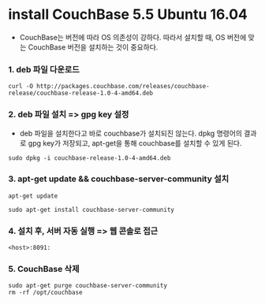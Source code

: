 # install CouchBase 5.5 Ubuntu 16.04

- CouchBase는 버전에 따라 OS 의존성이 강하다. 따라서 설치할 때, OS 버전에 맞는 CouchBase 버전을 설치하는 것이 중요하다.


### 1. deb 파일 다운로드

```
curl -O http://packages.couchbase.com/releases/couchbase-release/couchbase-release-1.0-4-amd64.deb
```

### 2. deb 파일 설치 => gpg key 설정

- deb 파일을 설치한다고 바로 couchbase가 설치되진 않는다. dpkg 명령어의 결과로 gpg key가 저장되고, apt-get을 통해 couchbase를 설치할 수 있게 된다.

```
sudo dpkg -i couchbase-release-1.0-4-amd64.deb
```

### 3. apt-get update && couchbase-server-community 설치

```
apt-get update

sudo apt-get install couchbase-server-community
```

### 4. 설치 후, 서버 자동 실행 => 웹 콘솔로 접근

```
<host>:8091:
```


### 5. CouchBase 삭제

```
sudo apt-get purge couchbase-server-community
rm -rf /opt/couchbase
```
